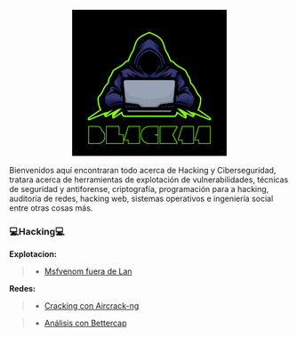 <p align="center">
<img src="Logo.jpg" width="278px">
</p>

Bienvenidos aquí encontraran todo acerca de Hacking y Ciberseguridad, tratara acerca de herramientas de explotación de vulnerabilidades, técnicas de seguridad y antiforense, criptografía, programación para a hacking, auditoría de redes, hacking web, sistemas operativos e ingeniería social entre otras cosas más.

### 💻**Hacking**💻

**Explotacion:**

> * [Msfvenom fuera de Lan](https://github.com/bl4ck44/Articulos/blob/master/Explotaci%C3%B3n/Msfvenom/Msfvenom.md)

**Redes:**

> * [Cracking con Aircrack-ng](https://github.com/bl4ck44/Articulos/blob/master/Redes/Aircrack-ng/Aircrack-ng.md)
 
> * [Análisis con Bettercap](https://github.com/bl4ck44/Articulos/blob/master/Redes/Bettercap/Bettercap.md)